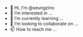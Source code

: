 - 👋 Hi, I’m @seungzino
- 👀 I’m interested in ...
- 🌱 I’m currently learning ...
- 💞️ I’m looking to collaborate on ...
- 📫 How to reach me ...

<!---
seungzino/seungzino is a ✨ special ✨ repository because its `README.md` (this file) appears on your GitHub profile.
You can click the Preview link to take a look at your changes.
--->
